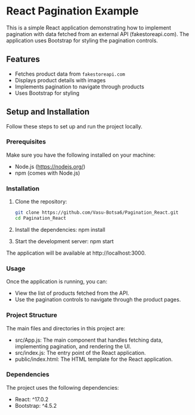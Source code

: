 # React Pagination Example

This is a simple React application demonstrating how to implement pagination with data fetched from an external API (fakestoreapi.com). 
The application uses Bootstrap for styling the pagination controls.

## Features

- Fetches product data from `fakestoreapi.com`
- Displays product details with images
- Implements pagination to navigate through products
- Uses Bootstrap for styling

## Setup and Installation

Follow these steps to set up and run the project locally.

### Prerequisites

Make sure you have the following installed on your machine:

- Node.js (https://nodejs.org/)
- npm (comes with Node.js)

### Installation

1. Clone the repository:

   ```sh
   git clone https://github.com/Vasu-Botsa6/Pagination_React.git
   cd Pagination_React
   
2. Install the dependencies:
npm install

4. Start the development server:
npm start

The application will be available at http://localhost:3000.

### Usage
Once the application is running, you can:
- View the list of products fetched from the API.
- Use the pagination controls to navigate through the product pages.

### Project Structure
The main files and directories in this project are:
- src/App.js: The main component that handles fetching data, implementing pagination, and rendering the UI.
- src/index.js: The entry point of the React application.
- public/index.html: The HTML template for the React application.
  
### Dependencies
The project uses the following dependencies:
- React: ^17.0.2
- Bootstrap: ^4.5.2
